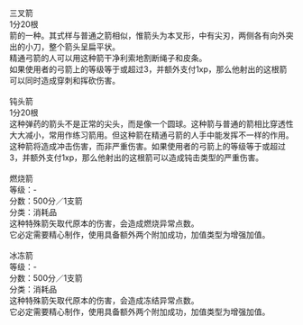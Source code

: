 <title>特殊箭矢系列</title>
<meta name="GENERATOR" content="WinCHM">
<meta http-equiv="Content-Type" content="text/html; charset=gb2312">
<br>
<br>
<br>
<br>三叉箭
<br>1分20根
<br>箭的一种。其式样与普通之箭相似，惟箭头为本叉形，中有尖刃，两侧各有向外突出的小刀，整个箭头呈扁平状。
<br>精通弓箭的人可以用这种箭干净利索地割断绳子和皮条。
<br>如果使用者的弓箭上的等级等于或超过3，并额外支付1xp，那么他射出的这根箭可以同时造成穿刺和挥砍伤害。
<br>
<br>钝头箭
<br>1分20根
<br>这种弹药的箭头不是正常的尖头，而是像一个圆球。这种箭与普通的箭相比穿透性大大减小，常用作练习箭用。但这种箭在精通弓箭的人手中能发挥不一样的作用。
<br>这种箭将造成冲击伤害，而非严重伤害。如果使用者的弓箭上的等级等于或超过3，并额外支付1xp，那么他射出的这根箭可以造成钝击类型的严重伤害。
<br>
<br>燃烧箭
<br>等级：-
<br>分数：500分／1支箭
<br>分类：消耗品
<br>这种特殊箭矢取代原本的伤害，会造成燃烧异常点数。
<br>它必定需要精心制作，使用具备额外两个附加成功，加值类型为增强加值。
<br>
<br>冰冻箭
<br>等级：-
<br>分数：500分／1支箭
<br>分类：消耗品
<br>这种特殊箭矢取代原本的伤害，会造成冻结异常点数。
<br>它必定需要精心制作，使用具备额外两个附加成功，加值类型为增强加值。
<br>